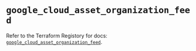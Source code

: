 # `google_cloud_asset_organization_feed`

Refer to the Terraform Registory for docs: [`google_cloud_asset_organization_feed`](https://registry.terraform.io/providers/hashicorp/google/4.68.0/docs/resources/cloud_asset_organization_feed).
